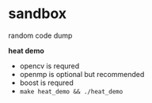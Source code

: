 # sandbox
random code dump

**heat demo**
* opencv is requred
* openmp is optional but recommended
* boost is requred
* `make heat_demo && ./heat_demo`
